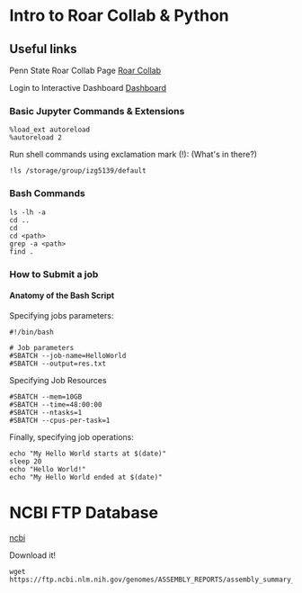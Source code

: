 # Intro to Roar Collab & Python


## Useful links

Penn State Roar Collab Page
[Roar Collab](https://www.icds.psu.edu/access-roar-and-roar-collab-online/)

Login to Interactive Dashboard
[Dashboard](https://rcportal.hpc.psu.edu/pun/sys/dashboard)

### Basic Jupyter Commands & Extensions

```
%load_ext autoreload
%autoreload 2
```

Run shell commands using exclamation mark (!):
(What's in there?)

```
!ls /storage/group/izg5139/default
```

### Bash Commands

```
ls -lh -a
cd ..
cd
cd <path>
grep -a <path>
find . 
```

### How to Submit a job

#### Anatomy of the Bash Script


Specifying jobs parameters:

```
#!/bin/bash

# Job parameters
#SBATCH --job-name=HelloWorld
#SBATCH --output=res.txt
```

Specifying Job Resources

```
#SBATCH --mem=10GB
#SBATCH --time=48:00:00
#SBATCH --ntasks=1
#SBATCH --cpus-per-task=1
```

Finally, specifying job operations:

```
echo "My Hello World starts at $(date)"
sleep 20
echo "Hello World!"
echo "My Hello World ended at $(date)"
```

# NCBI FTP Database

[ncbi](https://ftp.ncbi.nlm.nih.gov/genomes/ASSEMBLY_REPORTS/)

Download it!

```
wget https://ftp.ncbi.nlm.nih.gov/genomes/ASSEMBLY_REPORTS/assembly_summary_genbank.txt  
```


